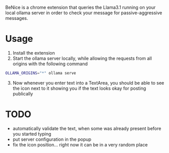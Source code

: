 BeNice is a chrome extension that queries the Llama3.1 running on your local ollama server
in order to check your message for passive-aggressive messages.

# Usage

1. Install the extension
2. Start the ollama server locally, while allowing the requests from all origins with the following command

```sh
OLLAMA_ORIGINS="*" ollama serve
```

3. Now whenever you enter text into a TextArea, you should be able to see the icon next to it showing you
   if the text looks okay for posting publically

# TODO

- automatically validate the text, when some was already present before you started typing
- put server configuration in the popup
- fix the icon position... right now it can be in a very random place

